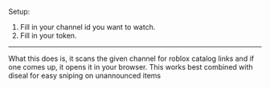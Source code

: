 Setup:
1. Fill in your channel id you want to watch.
2. Fill in your token.
---
What this does is, it scans the given channel for roblox catalog links and if one comes up, it opens it in your browser. This works best combined with diseal for easy sniping on unannounced items
